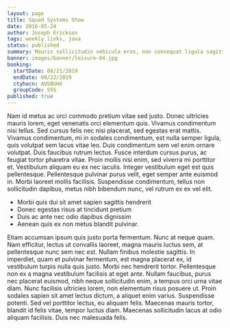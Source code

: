 ```yaml
---
layout: page
title: Squad Systems Show
date: 2016-05-24
author: Joseph Erickson
tags: weekly links, java
status: published
summary: Mauris sollicitudin vehicula eros, non consequat ligula sagittis vitae. Suspendisse.
banner: images/banner/leisure-04.jpg
booking:
  startDate: 08/21/2019
  endDate: 08/22/2019
  ctyhocn: AUSBUHX
  groupCode: SSS
published: true
---
```

Nam id metus ac orci commodo pretium vitae sed justo. Donec ultricies mauris lorem, eget venenatis orci elementum quis. Vivamus condimentum nisi tellus. Sed cursus felis nec nisi placerat, sed egestas erat mattis. Vivamus condimentum, mi in sodales condimentum, est nulla semper ligula, quis volutpat sem lacus vitae leo. Duis condimentum sem vel enim ornare volutpat. Duis faucibus rutrum lectus. Fusce interdum cursus purus, ac feugiat tortor pharetra vitae. Proin mollis nisi enim, sed viverra mi porttitor et. Vestibulum aliquam eu ex nec iaculis. Integer vestibulum eget est quis pellentesque. Pellentesque pulvinar purus velit, eget semper ante euismod in. Morbi laoreet mollis facilisis. Suspendisse condimentum, tellus non sollicitudin dapibus, metus nibh bibendum nunc, vel rutrum ex ex vel elit.

* Morbi quis dui sit amet sapien sagittis hendrerit
* Donec egestas risus at tincidunt pretium
* Duis ac ante nec odio dapibus dignissim
* Aenean quis ex non metus blandit pulvinar.

Etiam accumsan ipsum quis justo porta fermentum. Nunc at neque quam. Nam efficitur, lectus ut convallis laoreet, magna mauris luctus sem, at pellentesque nunc sem nec est. Nullam finibus molestie sagittis. In imperdiet, quam et pulvinar fermentum, est magna placerat ex, id vestibulum turpis nulla quis justo. Morbi nec hendrerit tortor. Pellentesque non ex a magna vestibulum facilisis at eget ante. Nullam faucibus, purus nec placerat euismod, nibh neque sollicitudin enim, a tempus orci urna vitae diam. Nunc facilisis ultricies lorem, non elementum risus posuere ut. Proin sodales sapien sit amet lectus dictum, a aliquet enim varius. Suspendisse potenti. Sed vel porttitor lectus, eu aliquam felis. Maecenas mauris tortor, blandit id felis vitae, tempor luctus diam. Maecenas sollicitudin lacus at odio aliquam facilisis. Duis nec malesuada felis.
